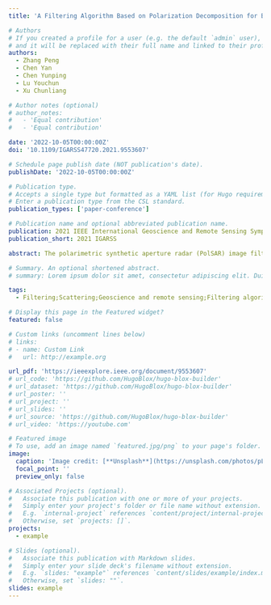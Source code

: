 ```yaml
---
title: 'A Filtering Algorithm Based on Polarization Decomposition for Better Preserving Polsar Image Scattering Features'

# Authors
# If you created a profile for a user (e.g. the default `admin` user), write the username (folder name) here
# and it will be replaced with their full name and linked to their profile.
authors:
  - Zhang Peng
  - Chen Yan
  - Chen Yunping
  - Lu Youchun
  - Xu Chunliang

# Author notes (optional)
# author_notes:
#   - 'Equal contribution'
#   - 'Equal contribution'

date: '2022-10-05T00:00:00Z'
doi: '10.1109/IGARSS47720.2021.9553607'

# Schedule page publish date (NOT publication's date).
publishDate: '2022-10-05T00:00:00Z'

# Publication type.
# Accepts a single type but formatted as a YAML list (for Hugo requirements).
# Enter a publication type from the CSL standard.
publication_types: ['paper-conference']

# Publication name and optional abbreviated publication name.
publication: 2021 IEEE International Geoscience and Remote Sensing Symposium IGARSS
publication_short: 2021 IGARSS

abstract: The polarimetric synthetic aperture radar (PolSAR) image filtering is an essential step before the quantitative inversion. However, the existing filtering algorithms often change the scattering features of the original PolSAR images. This leads to a performance decrease for the subsequent quantitative inversion. In order to combat such drawback, we adopted a novel filtering algorithm preceding the quantitative inversion. This algorithm adopted the idea of “classify first, filter later”. By utilizing the hybrid four-component polarization decomposition (HPD) method to pre-classify the pixels, and implementing non-local means lee (NLM-Lee) filtering only between the same ground object points, the scattering features are well-protected. The experiment results show that the proposed algorithm can not only effectively reduce the speckle and preserve the structural features of the image, but is far superior in preserving the scattering features of the images. Hence, when the PolSAR image filtering is carried out by the proposed algorithm, the performance of the quantitative inversion will be improved.

# Summary. An optional shortened abstract.
# summary: Lorem ipsum dolor sit amet, consectetur adipiscing elit. Duis posuere tellus ac convallis placerat. Proin tincidunt magna sed ex sollicitudin condimentum.

tags:
  - Filtering;Scattering;Geoscience and remote sensing;Filtering algorithms;Speckle;Image filtering;Polarimetric synthetic aperture radar;polarimetric synthetic aperture radar (PolSAR);filter;non-local means (NLM);polarization decomposition

# Display this page in the Featured widget?
featured: false

# Custom links (uncomment lines below)
# links:
# - name: Custom Link
#   url: http://example.org

url_pdf: 'https://ieeexplore.ieee.org/document/9553607'
# url_code: 'https://github.com/HugoBlox/hugo-blox-builder'
# url_dataset: 'https://github.com/HugoBlox/hugo-blox-builder'
# url_poster: ''
# url_project: ''
# url_slides: ''
# url_source: 'https://github.com/HugoBlox/hugo-blox-builder'
# url_video: 'https://youtube.com'

# Featured image
# To use, add an image named `featured.jpg/png` to your page's folder.
image:
  caption: 'Image credit: [**Unsplash**](https://unsplash.com/photos/pLCdAaMFLTE)'
  focal_point: ''
  preview_only: false

# Associated Projects (optional).
#   Associate this publication with one or more of your projects.
#   Simply enter your project's folder or file name without extension.
#   E.g. `internal-project` references `content/project/internal-project/index.md`.
#   Otherwise, set `projects: []`.
projects:
  - example

# Slides (optional).
#   Associate this publication with Markdown slides.
#   Simply enter your slide deck's filename without extension.
#   E.g. `slides: "example"` references `content/slides/example/index.md`.
#   Otherwise, set `slides: ""`.
slides: example
---
```


<!-- {{% callout note %}}
Click the _Cite_ button above to demo the feature to enable visitors to import publication metadata into their reference management software.
{{% /callout %}}

{{% callout note %}}
Create your slides in Markdown - click the _Slides_ button to check out the example.
{{% /callout %}} -->

<!-- Add the publication's **full text** or **supplementary notes** here. You can use rich formatting such as including [code, math, and images](https://docs.hugoblox.com/content/writing-markdown-latex/). -->
